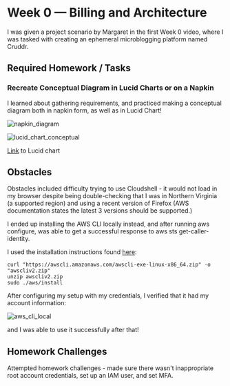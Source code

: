 # Week 0 — Billing and Architecture

I was given a project scenario by Margaret in the first Week 0 video, where I was tasked with creating an ephemeral microblogging platform named Cruddr.

## Required Homework / Tasks


### Recreate Conceptual Diagram in Lucid Charts or on a Napkin

I learned about gathering requirements, and practiced making a conceptual diagram both in napkin form, as well as in Lucid Chart!

![napkin_diagram](https://user-images.githubusercontent.com/125823746/222904671-9bce686c-b79e-44b9-a3fe-4443abbeb452.png)




![lucid_chart_conceptual](https://user-images.githubusercontent.com/125823746/220016278-7d1a4d88-d453-4758-a86b-09e73cd4a107.png)

[Link](https://lucid.app/lucidchart/38f91f7f-1fbf-462f-9a79-95c049e92218/edit?viewport_loc=464%2C-272%2C2219%2C1047%2C0_0&invitationId=inv_c3b3a6fa-2c56-4bd1-a690-5b83e93ee8a4) to Lucid chart

## Obstacles

Obstacles included difficulty trying to use Cloudshell - it would not load in my browser despite being double-checking that I was in Northern Virginia (a supported region) and using a recent version of Firefox (AWS documentation states the latest 3 versions should be supported.)

I ended up installing the AWS CLI locally instead, and after running aws configure, was able to get a successful response to aws sts get-caller-identity.

I used the installation instructions found [here](https://docs.aws.amazon.com/cli/latest/userguide/getting-started-install.html):

```
curl "https://awscli.amazonaws.com/awscli-exe-linux-x86_64.zip" -o "awscliv2.zip"
unzip awscliv2.zip
sudo ./aws/install
```

After configuring my setup with my credentials, I verified that it had my account information:




![aws_cli_local](https://user-images.githubusercontent.com/125823746/222904382-6c1ba8da-7de9-493e-b17d-dd1b8506c311.png)


and I was able to use it successfully after that!

## Homework Challenges

Attempted homework challenges - made sure there wasn't inappropriate root account credentials, set up an IAM user, and set MFA.
